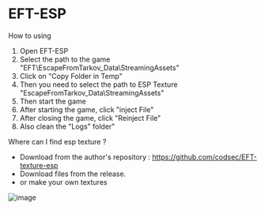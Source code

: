 # EFT-ESP

How to using

1. Open EFT-ESP
2. Select the path to the game "EFT\EscapeFromTarkov_Data\StreamingAssets"
3. Click on "Copy Folder in Temp"
4. Then you need to select the path to ESP Texture "EscapeFromTarkov_Data\StreamingAssets"
5. Then start the game
6. After starting the game, click "inject File"
7. After closing the game, click "Reinject File"
8. Also clean the "Logs" folder"

Where can I find esp texture ?

- Download from the author's repository : https://github.com/codsec/EFT-texture-esp
- Download files from the release.
- or make your own textures


![image](https://user-images.githubusercontent.com/53483381/120295733-46884100-c27c-11eb-9e38-3bebe0fc8039.png)
